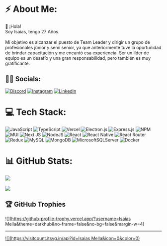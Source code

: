 # ⚡ About Me:
👋 ¡Hola!<br>Soy Isaías, tengo 27 Años.<br><br>Mi objetivo es alcanzar el puesto de Team Leader y dirigir un grupo de profesionales júnior y semi senior, ya que anteriormente tuve la oportunidad de brindar capacitación y me encantó esa experiencia. Ser un líder de equipo es un desafío y una gran responsabilidad, pero también es muy gratificante.


## 🙋‍♂️ Socials:
[![Discord](https://img.shields.io/badge/Discord-%237289DA.svg?logo=discord&logoColor=white)](https://discord.gg/#4459) [![Instagram](https://img.shields.io/badge/Instagram-%23E4405F.svg?logo=Instagram&logoColor=white)](https://instagram.com/isaias-mella/) [![LinkedIn](https://img.shields.io/badge/LinkedIn-%230077B5.svg?logo=linkedin&logoColor=white)](https://linkedin.com/in/isaias-mella/) 

# 💻 Tech Stack:
![JavaScript](https://img.shields.io/badge/javascript-%23323330.svg?style=for-the-badge&logo=javascript&logoColor=%23F7DF1E) ![TypeScript](https://img.shields.io/badge/typescript-%23007ACC.svg?style=for-the-badge&logo=typescript&logoColor=white) ![Vercel](https://img.shields.io/badge/vercel-%23000000.svg?style=for-the-badge&logo=vercel&logoColor=white) ![Electron.js](https://img.shields.io/badge/Electron-191970?style=for-the-badge&logo=Electron&logoColor=white) ![Express.js](https://img.shields.io/badge/express.js-%23404d59.svg?style=for-the-badge&logo=express&logoColor=%2361DAFB) ![NPM](https://img.shields.io/badge/NPM-%23000000.svg?style=for-the-badge&logo=npm&logoColor=white) ![MUI](https://img.shields.io/badge/MUI-%230081CB.svg?style=for-the-badge&logo=material-ui&logoColor=white) ![Next JS](https://img.shields.io/badge/Next-black?style=for-the-badge&logo=next.js&logoColor=white) ![NodeJS](https://img.shields.io/badge/node.js-6DA55F?style=for-the-badge&logo=node.js&logoColor=white) ![React](https://img.shields.io/badge/react-%2320232a.svg?style=for-the-badge&logo=react&logoColor=%2361DAFB) ![React Native](https://img.shields.io/badge/react_native-%2320232a.svg?style=for-the-badge&logo=react&logoColor=%2361DAFB) ![React Router](https://img.shields.io/badge/React_Router-CA4245?style=for-the-badge&logo=react-router&logoColor=white) ![Redux](https://img.shields.io/badge/redux-%23593d88.svg?style=for-the-badge&logo=redux&logoColor=white) ![MySQL](https://img.shields.io/badge/mysql-%2300f.svg?style=for-the-badge&logo=mysql&logoColor=white) ![MongoDB](https://img.shields.io/badge/MongoDB-%234ea94b.svg?style=for-the-badge&logo=mongodb&logoColor=white) ![MicrosoftSQLServer](https://img.shields.io/badge/Microsoft%20SQL%20Sever-CC2927?style=for-the-badge&logo=microsoft%20sql%20server&logoColor=white) ![Docker](https://img.shields.io/badge/docker-%230db7ed.svg?style=for-the-badge&logo=docker&logoColor=white)
# 📊 GitHub Stats:
![](https://github-readme-stats.vercel.app/api?username=IsaiasMella&theme=react&hide_border=false&include_all_commits=true&count_private=true)<br/>
[](https://github-readme-streak-stats.herokuapp.com/?user=IsaiasMella&theme=react&hide_border=false)<br/>
![](https://github-readme-stats.vercel.app/api/top-langs/?username=IsaiasMella&theme=react&hide_border=false&include_all_commits=true&count_private=true&layout=compact)

## 🏆 GitHub Trophies
![](https://github-profile-trophy.vercel.app/?username=Isaias Mella&theme=darkhub&no-frame=false&no-bg=false&margin-w=4)

---
[![](https://visitcount.itsvg.in/api?id=Isaias Mella&icon=0&color=0)](https://visitcount.itsvg.in)

<!-- Proudly created with GPRM ( https://gprm.itsvg.in ) -->
